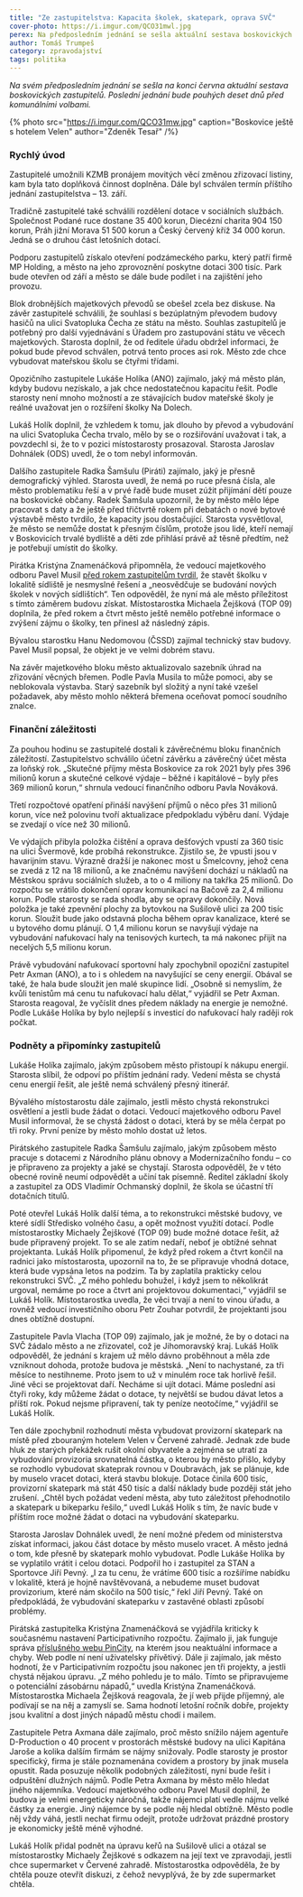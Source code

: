 ```yaml
---
title: "Ze zastupitelstva: Kapacita školek, skatepark, oprava SVČ"
cover-photo: https://i.imgur.com/QCO31mwl.jpg
perex: Na předposledním jednání se sešla aktuální sestava boskovických zastupitelů. Poslední jednání bude pouhých deset dnů před komunálními volbami.
author: Tomáš Trumpeš
category: zpravodajství
tags: politika
---
```


*Na svém předposledním jednání se sešla na konci června aktuální sestava boskovických zastupitelů. Poslední jednání bude pouhých deset dnů před komunálními volbami.*

{% photo src="https://i.imgur.com/QCO31mw.jpg" caption="Boskovice ještě s hotelem Velen" author="Zdeněk Tesař" /%}

### Rychlý úvod

Zastupitelé umožnili KZMB pronájem movitých věcí změnou zřizovací listiny, kam byla tato doplňková činnost doplněna. Dále byl schválen termín příštího jednání zastupitelstva – 13. září.

Tradičně zastupitelé také schválili rozdělení dotace v sociálních službách. Společnost Podané ruce dostane 35 400 korun, Diecézní charita 904 150 korun, Práh jižní Morava 51 500 korun a Český červený kříž 34 000 korun. Jedná se o druhou část letošních dotací.

Podporu zastupitelů získalo otevření podzámeckého parku, který patří firmě MP Holding, a město na jeho zprovoznění poskytne dotaci 300 tisíc. Park bude otevřen od září a město se dále bude podílet i na zajištění jeho provozu.

Blok drobnějších majetkových převodů se obešel zcela bez diskuse. Na závěr zastupitelé schválili, že souhlasí s bezúplatným převodem budovy hasičů na ulici Svatopluka Čecha ze státu na město. Souhlas zastupitelů je potřebný pro další vyjednávání s Úřadem pro zastupování státu ve věcech majetkových. Starosta doplnil, že od ředitele úřadu obdržel informaci, že pokud bude převod schválen, potrvá tento proces asi rok. Město zde chce vybudovat mateřskou školu se čtyřmi třídami.

Opozičního zastupitele Lukáše Holíka (ANO) zajímalo, jaký má město plán, kdyby budovu nezískalo, a jak chce nedostatečnou kapacitu řešit. Podle starosty není mnoho možností a ze stávajících budov mateřské školy je reálné uvažovat jen o rozšíření školky Na Dolech.

Lukáš Holík doplnil, že vzhledem k tomu, jak dlouho by převod a vybudování na ulici Svatopluka Čecha trvalo, mělo by se o rozšiřování uvažovat i tak, a povzdechl si, že to v pozici místostarosty prosazoval. Starosta Jaroslav Dohnálek (ODS) uvedl, že o tom nebyl informován.

Dalšího zastupitele Radka Šamšulu (Piráti) zajímalo, jaký je přesně demografický výhled. Starosta uvedl, že nemá po ruce přesná čísla, ale město problematiku řeší a v prvé řadě bude muset zúžit přijímání dětí pouze na boskovické občany. Radek Šamšula upozornil, že by město mělo lépe pracovat s daty a že ještě před třičtvrtě rokem při debatách o nové bytové výstavbě město tvrdilo, že kapacity jsou dostačující. Starosta vysvětloval, že město se nemůže dostat k přesným číslům, protože jsou lidé, kteří nemají v Boskovicích trvalé bydliště a děti zde přihlásí právě až těsně předtím, než je potřebují umístit do školky.

Pirátka Kristýna Znamenáčková připomněla, že vedoucí majetkového odboru Pavel Musil [před rokem zastupitelům tvrdil](https://ohlasy.info/clanky/2021/05/zastupitelstvo.html), že stavět školku v lokalitě sídliště je nesmyslné řešení a „neosvědčuje se budování nových školek v nových sídlištích“. Ten odpověděl, že nyní má ale město příležitost s tímto záměrem budovu získat. Místostarostka Michaela Žejšková (TOP 09) doplnila, že před rokem a čtvrt město ještě nemělo potřebné informace o zvýšení zájmu o školky, ten přinesl až následný zápis.

Bývalou starostku Hanu Nedomovou (ČSSD) zajímal technický stav budovy. Pavel Musil popsal, že objekt je ve velmi dobrém stavu.

Na závěr majetkového bloku město aktualizovalo sazebník úhrad na zřizování věcných břemen. Podle Pavla Musila to může pomoci, aby se neblokovala výstavba. Starý sazebník byl složitý a nyní také vzešel požadavek, aby město mohlo některá břemena oceňovat pomocí soudního znalce.

### Finanční záležitosti

Za pouhou hodinu se zastupitelé dostali k závěrečnému bloku finančních záležitostí. Zastupitelstvo schválilo účetní závěrku a závěrečný účet města za loňský rok. „Skutečné příjmy města Boskovice za rok 2021 byly přes 396 milionů korun a skutečné celkové výdaje – běžné i kapitálové – byly přes 369 milionů korun,“ shrnula vedoucí finančního odboru Pavla Nováková.

Třetí rozpočtové opatření přináší navýšení příjmů o něco přes 31 milionů korun, více než polovinu tvoří aktualizace předpokladu výběru daní. Výdaje se zvedají o více než 30 milionů.

Ve výdajích přibyla položka čištění a oprava dešťových vpustí za 360 tisíc na ulici Švermově, kde probíhá rekonstrukce. Zjistilo se, že vpusti jsou v havarijním stavu. Výrazně dražší je nakonec most u Šmelcovny, jehož cena se zvedá z 12 na 18 milionů, a ke značnému navýšení dochází u nákladů na Městskou správu sociálních služeb, a to o 4 miliony na takřka 25 milionů. Do rozpočtu se vrátilo dokončení oprav komunikací na Bačově za 2,4 milionu korun. Podle starosty se rada shodla, aby se opravy dokončily. Nová položka je také zpevnění plochy za bytovkou na Sušilově ulici za 200 tisíc korun. Sloužit bude jako odstavná plocha během oprav kanalizace, které se u bytového domu plánují. O 1,4 milionu korun se navyšují výdaje na vybudování nafukovací haly na tenisových kurtech, ta má nakonec přijít na necelých 5,5 milionu korun.

Právě vybudování nafukovací sportovní haly zpochybnil opoziční zastupitel Petr Axman (ANO), a to i s ohledem na navyšující se ceny energií. Obával se také, že hala bude sloužit jen malé skupince lidí. „Osobně si nemyslím, že kvůli tenistům má cenu tu nafukovací halu dělat,“ vyjádřil se Petr Axman. Starosta reagoval, že vyčíslit dnes předem náklady na energie je nemožné. Podle Lukáše Holíka by bylo nejlepší s investicí do nafukovací haly raději rok počkat.

### Podněty a připomínky zastupitelů

Lukáše Holíka zajímalo, jakým způsobem město přistoupí k nákupu energií. Starosta slíbil, že odpoví po příštím jednání rady. Vedení města se chystá cenu energií řešit, ale ještě nemá schválený přesný itinerář.

Bývalého místostarostu dále zajímalo, jestli město chystá rekonstrukci osvětlení a jestli bude žádat o dotaci. Vedoucí majetkového odboru Pavel Musil informoval, že se chystá žádost o dotaci, která by se měla čerpat po tři roky. První peníze by město mohlo dostat už letos.

Pirátského zastupitele Radka Šamšulu zajímalo, jakým způsobem město pracuje s dotacemi z Národního plánu obnovy a Modernizačního fondu – co je připraveno za projekty a jaké se chystají. Starosta odpověděl, že v této obecné rovině neumí odpovědět a učiní tak písemně. Ředitel základní školy a zastupitel za ODS Vladimír Ochmanský doplnil, že škola se účastní tří dotačních titulů.

Poté otevřel Lukáš Holík další téma, a to rekonstrukci městské budovy, ve které sídlí Středisko volného času, a opět možnost využití dotací. Podle místostarostky Michaely Žejškové (TOP 09) bude možné dotace řešit, až bude připravený projekt. To se ale zatím nedaří, neboť je obtížné sehnat projektanta. Lukáš Holík připomenul, že když před rokem a čtvrt končil na radnici jako místostarosta, upozornil na to, že se připravuje vhodná dotace, která bude vypsána letos na podzim. Ta by zaplatila prakticky celou rekonstrukci SVČ. „Z mého pohledu bohužel, i když jsem to několikrát urgoval, nemáme po roce a čtvrt ani projektovou dokumentaci,“ vyjádřil se Lukáš Holík. Místostarostka uvedla, že věci trvají a není to vinou úřadu, a rovněž vedoucí investičního oboru Petr Zouhar potvrdil, že projektanti jsou dnes obtížně dostupní.

Zastupitele Pavla Vlacha (TOP 09) zajímalo, jak je možné, že by o dotaci na SVČ žádalo město a ne zřizovatel, což je Jihomoravský kraj. Lukáš Holík odpověděl, že jednání s krajem už mělo dávno proběhnout a měla zde vzniknout dohoda, protože budova je městská. „Není to nachystané, za tři měsíce to nestihneme. Proto jsem to už v minulém roce tak horlivě řešil. Jiné věci se projektovat daří. Necháme si ujít dotaci. Máme poslední asi čtyři roky, kdy můžeme žádat o dotace, ty největší se budou dávat letos a příští rok. Pokud nejsme připravení, tak ty peníze neotočíme,“ vyjádřil se Lukáš Holík.

Ten dále zpochybnil rozhodnutí města vybudovat provizorní skatepark na místě před zbouraným hotelem Velen v Červené zahradě. Jednak zde bude hluk ze starých překážek rušit okolní obyvatele a zejména se utratí za vybudování provizoria srovnatelná částka, o kterou by město přišlo, kdyby se rozhodlo vybudovat skateprak rovnou v Doubravách, jak se plánuje, kde by muselo vracet dotaci, která stavbu blokuje. Dotace činila 600 tisíc, provizorní skatepark má stát 450 tisíc a další náklady bude později stát jeho zrušení. „Chtěl bych požádat vedení města, aby tuto záležitost přehodnotilo a skatepark u bikeparku řešilo,“ uvedl Lukáš Holík s tím, že navíc bude v příštím roce možné žádat o dotaci na vybudování skateparku.

Starosta Jaroslav Dohnálek uvedl, že není možné předem od ministerstva získat informaci, jakou část dotace by město muselo vracet. A město jedná o tom, kde přesně by skatepark mohlo vybudovat. Podle Lukáše Holíka by se vyplatilo vrátit i celou dotaci. Podpořil ho i zastupitel za STAN a Sportovce Jiří Pevný. „I za tu cenu, že vrátíme 600 tisíc a rozšíříme nabídku v lokalitě, která je hojně navštěvovaná, a nebudeme muset budovat provizorium, které nám skočilo na 500 tisíc,“ řekl Jiří Pevný. Také on předpokládá, že vybudování skateparku v zastavěné oblasti způsobí problémy.

Pirátská zastupitelka Kristýna Znamenáčková se vyjádřila kriticky k současnému nastavení Participativního rozpočtu. Zajímalo ji, jak funguje správa [příslušného webu PinCity](https://boskovice.pincity.cz/), na kterém jsou neaktuální informace a chyby. Web podle ní není uživatelsky přívětivý. Dále ji zajímalo, jak město hodnotí, že v Participativním rozpočtu jsou nakonec jen tři projekty, a jestli chystá nějakou úpravu. „Z mého pohledu je to málo. Tímto se připravujeme o potenciální zásobárnu nápadů,“ uvedla Kristýna Znamenáčková. Místostarostka Michaela Žejšková reagovala, že jí web přijde příjemný, ale podívají se na něj a zamyslí se. Sama hodnotí letošní ročník dobře, projekty jsou kvalitní a dost jiných nápadů městu chodí i mailem.

Zastupitele Petra Axmana dále zajímalo, proč město snížilo nájem agentuře D-Production o 40 procent v prostorách městské budovy na ulici Kapitána Jaroše a kolika dalším firmám se nájmy snižovaly. Podle starosty je prostor specifický, firma je stále poznamenána covidem a prostory by jinak musela opustit. Rada posuzuje několik podobných záležitostí, nyní bude řešit i odpuštění dlužných nájmů. Podle Petra Axmana by město mělo hledat jiného nájemníka. Vedoucí majetkového odboru Pavel Musil doplnil, že budova je velmi energeticky náročná, takže nájemci platí vedle nájmu velké částky za energie. Jiný nájemce by se podle něj hledal obtížně. Město podle něj vždy váhá, jestli nechat firmu odejít, protože udržovat prázdné prostory je ekonomicky ještě méně výhodné.

Lukáš Holík přidal podnět na úpravu keřů na Sušilově ulici a otázal se místostarostky Michaely Žejškové s odkazem na její text ve zpravodaji, jestli chce supermarket v Červené zahradě. Místostarostka odpověděla, že by chtěla pouze otevřít diskuzi, z čehož nevyplývá, že by zde supermarket chtěla.
